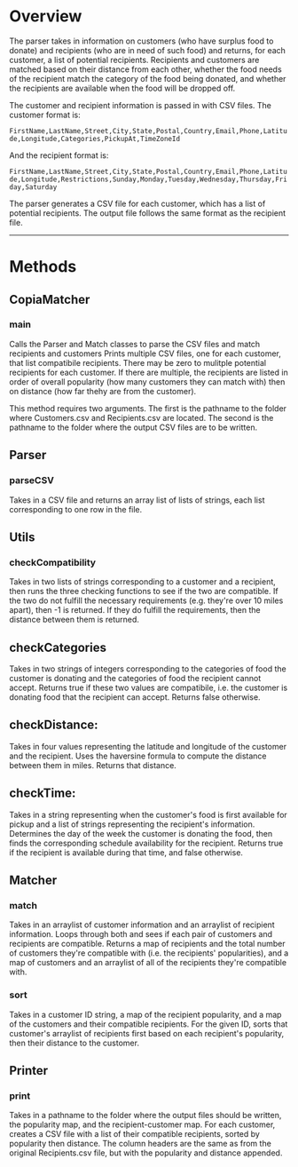 # Overview

The parser takes in information on customers (who have surplus food to donate) and recipients (who are in need of such food) and returns, for each customer, a list of potential recipients. Recipients and customers are matched based on their distance from each other, whether the food needs of the recipient match the category of the food being donated, and whether the recipients are available when the food will be dropped off.

The customer and recipient information is passed in with CSV files. The customer format is:

```FirstName,LastName,Street,City,State,Postal,Country,Email,Phone,Latitude,Longitude,Categories,PickupAt,TimeZoneId```

And the recipient format is:

```FirstName,LastName,Street,City,State,Postal,Country,Email,Phone,Latitude,Longitude,Restrictions,Sunday,Monday,Tuesday,Wednesday,Thursday,Friday,Saturday```

The parser generates a CSV file for each customer, which has a list of potential recipients. The output file follows the same format as the recipient file.

---

# Methods

## CopiaMatcher

### main

Calls the Parser and Match classes to parse the CSV files and match recipients and customers Prints multiple CSV files, one for each customer, that list compatibile recipients. There may be zero to mulitple potential recipients for each customer. If there are multiple, the recipients are listed in order of overall popularity (how many customers they can match with) then on distance (how far thehy are from the customer).

This method requires two arguments. The first is the pathname to the folder where Customers.csv and Recipients.csv are located. The second is the pathname to the folder where the output CSV files are to be written.

## Parser

### parseCSV

Takes in a CSV file and returns an array list of lists of strings, each list corresponding to one row in the file.

## Utils

### checkCompatibility

Takes in two lists of strings corresponding to a customer and a recipient, then runs the three checking functions to see if the two are compatible. If the two do not fulfill the necessary requirements (e.g. they're over 10 miles apart), then -1 is returned. If they do fulfill the requirements, then the distance between them is returned.

## checkCategories

Takes in two strings of integers corresponding to the categories of food the customer is donating and the categories of food the recipient cannot accept. Returns true if these two values are compatibile, i.e. the customer is donating food that the recipient can accept. Returns false otherwise.

## checkDistance:

Takes in four values representing the latitude and longitude of the customer and the recipient. Uses the haversine formula to compute the distance between them in miles. Returns that distance.

## checkTime:

Takes in a string representing when the customer's food is first available for pickup and a list of strings representing the recipient's information. Determines the day of the week the customer is donating the food, then finds the corresponding schedule availability for the recipient. Returns true if the recipient is available during that time, and false otherwise.


## Matcher

### match

Takes in an arraylist of customer information and an arraylist of recipient information. Loops through both and sees if each pair of customers and recipients are compatible. Returns a map of recipients and the total number of customers they're compatible with (i.e. the recipients' popularities), and a map of customers and an arraylist of all of the recipients they're compatible with.

### sort

Takes in a customer ID string, a map of the recipient popularity, and a map of the customers and their compatible recipients. For the given ID, sorts that customer's arraylist of recipients first based on each recipient's popularity, then their distance to the customer.

## Printer

### print

Takes in a pathname to the folder where the output files should be written, the popularity map, and the recipient-customer map. For each customer, creates a CSV file with a list of their compatible recipients, sorted by popularity then distance. The column headers are the same as from the original Recipients.csv file, but with the popularity and distance appended. 
